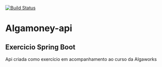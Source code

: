[![Build Status](https://travis-ci.com/victorlsilva/algamoney-api.svg?branch=master)](https://travis-ci.com/victorlsilva/algamoney-api)

# Algamoney-api

## Exercicio Spring Boot

Api criada como exercício em acompanhamento ao curso da Algaworks
